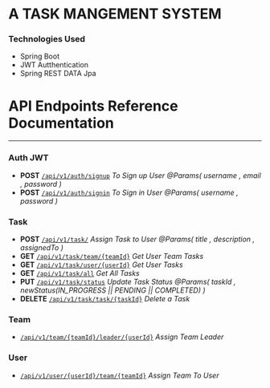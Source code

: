 # A TASK MANGEMENT SYSTEM 
### Technologies Used
- Spring Boot
- JWT Autthentication
- Spring REST DATA Jpa
# API Endpoints Reference Documentation
***
### Auth JWT
* **POST** [```/api/v1/auth/signup```](http://localhost:8080/api/v1/auth/signup) *To Sign up User @Params( username , email , password )*
* **POST** [```/api/v1/auth/signin```](http://localhost:8080/api/v1/auth/signin) *To Sign in User @Params( username , password )*
### Task
* **POST** [```/api/v1/task/```](http://localhost:8080/api/v1/auth/signup) *Assign Task to User @Params( title , description , assignedTo )*
* **GET**  [```/api/v1/task/team/{teamId}```](http://localhost:8080/api/v1/task/team/{teamId}) *Get User Team Tasks*
* **GET**  [```/api/v1/task/user/{userId}```](http://localhost:8080/api/v1/task/user/{userId}) *Get User Tasks*
* **GET**  [```/api/v1/task/all```](http://localhost:8080/api/v1/task/all) *Get All Tasks*
* **PUT**  [```/api/v1/task/status```](http://localhost:8080/api/v1/task/status?taskId={taskId}&newStatus=IN_PROGRESS) *Update Task Status @Params( taskId , newStatus(IN_PROGRESS || PENDING || COMPLETED) )*
* **DELETE**  [```/api/v1/task/task/{taskId}```](http://localhost:8080/api/v1/task/task/{taskId}) *Delete a Task*
### Team
* [```/api/v1/team/{teamId}/leader/{userId}```](http://localhost:8080/api/v1/team/{teamId}/leader/{userId}) *Assign Team Leader*
### User
* [```/api/v1/user/{userId}/team/{teamId}```](http://localhost:8080/api/v1/user/{userId}/team/{teamId}) *Assign Team To User*
